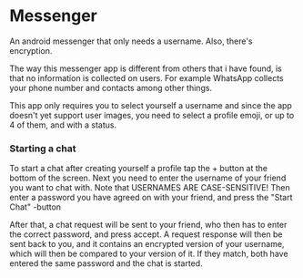 # Messenger
An android messenger that only needs a username. Also, there's encryption.

The way this messenger app is different from others that i have found, is that no information is collected on users.
For example WhatsApp collects your phone number and contacts among other things.

This app only requires you to select yourself a username and since the app doesn't yet support user images, you need to select a profile emoji, or up to 4 of them, and with a status.

### Starting a chat
To start a chat after creating yourself a profile tap the + button at the bottom of the screen.
Next you need to enter the username of your friend you want to chat with. Note that USERNAMES ARE CASE-SENSITIVE!
Then enter a password you have agreed on with your friend, and press the "Start Chat" -button

After that, a chat request will be sent to your friend, who then has to enter the correct password, and press accept.
A request response will then be sent back to you, and it contains an encrypted version of your username, which will then be compared to your version of it.
If they match, both have entered the same password and the chat is started.
